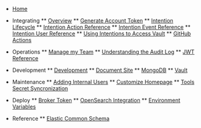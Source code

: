 <!-- docs/_sidebar.md -->

* [Home](/)

* Integrating
** [Overview](/dev_integrate_overview.md)
** [Generate Account Token](/dev_account_token.md)
** [Intention Lifecycle](/dev_intention_lifecycle.md)
** [Intention Action Reference](/dev_intention_actions.md)
** [Intention Event Reference](/dev_intention_event.md)
** [Intention User Reference](/dev_intention_user.md)
** [Using Intentions to Access Vault](/dev_intention_usage.md)
** [GitHub Actions](/github_actions.md)

* Operations
** [Manage my Team](/ops_manage_team.md)
** [Understanding the Audit Log](/operations_audit.md)
** [JWT Reference](/operations_jwt.md)

* Development
** [Development](/development.md)
** [Document Site](/dev_docsite.md)
** [MongoDB](/dev_mongodb.md)
** [Vault](/dev_vault.md)

* Maintenance
** [Adding Internal Users](/operations_internal_user.md)
** [Customize Homepage](/dev_customize_connections.md)
** [Tools Secret Syncronization](/operations_secret_sync.md)

* Deploy
** [Broker Token](/dev_broker_token.md)
** [OpenSearch Integration](/operations_opensearch.md)
** [Environment Variables](/dev_env_vars.md)

* Reference
** [Elastic Common Schema](https://www.elastic.co/guide/en/ecs/current/ecs-reference.html)